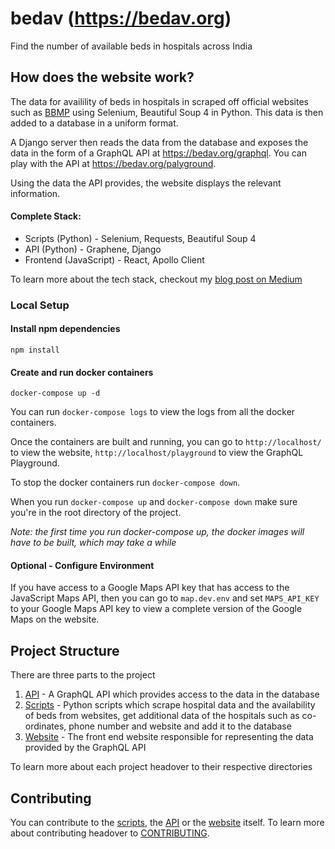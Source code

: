 # bedav (https://bedav.org)
Find the number of available beds in hospitals across India

## How does the website work?

The data for availility of beds in hospitals in scraped off official websites such as [BBMP](https://apps.bbmpgov.in/covidbedstatus/) using Selenium, Beautiful Soup 4 in Python.
This data is then added to a database in a uniform format.

A Django server then reads the data from the database and exposes the data in the form of a GraphQL API at https://bedav.org/graphql. You can play with the API at https://bedav.org/palyground.

Using the data the API provides, the website displays the relevant information.

#### Complete Stack:
- Scripts (Python) - Selenium, Requests, Beautiful Soup 4
- API (Python) - Graphene, Django
- Frontend (JavaScript) - React, Apollo Client

To learn more about the tech stack, checkout my [blog post on Medium](https://medium.com/@shreyas.sreenivas/building-bedav-org-83ce6a61fab6)

### Local Setup

#### Install npm dependencies
```
npm install
```

#### Create and run docker containers
```
docker-compose up -d
```

You can run `docker-compose logs` to view the logs from all the docker containers.

Once the containers are built and running, you can go to `http://localhost/` to view the website, `http://localhost/playground` to view the GraphQL Playground.

To stop the docker containers run `docker-compose down`.

When you run `docker-compose up` and `docker-compose down` make sure you're in the root directory of the project.

*Note: the first time you run docker-compose up, the docker images will have to be built, which may take a while*

#### Optional - Configure Environment

If you have access to a Google Maps API key that has access to the JavaScript Maps API, then you can go to `map.dev.env` and set `MAPS_API_KEY` to your Google Maps API key to view a complete version of the Google Maps on the website.

## Project Structure

There are three parts to the project

1. [API](/api) - A GraphQL API which provides access to the data in the database
2. [Scripts](/scripts) - Python scripts which scrape hospital data and the availability of beds from websites, get additional data of the hospitals such as co-ordinates, phone number and website and add it to the database
3. [Website](/web) - The front end website responsible for representing the data provided by the GraphQL API

To learn more about each project headover to their respective directories

## Contributing

You can contribute to the [scripts](/scripts), the [API](/api) or the [website](/web) itself. To learn more about contributing headover to [CONTRIBUTING](/CONTRIBUTING.md).
